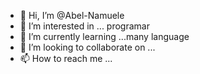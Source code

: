 - 👋 Hi, I’m @Abel-Namuele
- 👀 I’m interested in ... programar
- 🌱 I’m currently learning ...many language
- 💞️ I’m looking to collaborate on ...
- 📫 How to reach me ...

<!---
Abel-Namuele/Abel-Namuele is a ✨ special ✨ repository because its `README.md` (this file) appears on your GitHub profile.
You can click the Preview link to take a look at your changes.
--->
